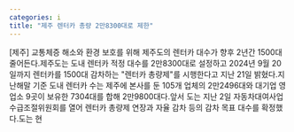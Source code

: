 ```yaml
---
categories: i
title: "제주 렌터카 총량 2만8300대로 제한"
---
```

[제주] 교통체증 해소와 환경 보호를 위해 제주도의 렌터카 대수가 향후 2년간 1500대 줄어든다.제주도는 도내 렌터카 적정 대수를 2만8300대로 설정하고 2024년 9월 20일까지 렌터카를 1500대 감차하는 "렌터카 총량제"를 시행한다고 지난 21일 밝혔다.지난해말 기준 도내 렌터카 수는 제주에 본사를 둔 105개 업체의 2만2496대와 대기업 영업소 9곳이 보유한 7304대를 합해 2만9800대다.앞서 도는 지난 2일 자동차대여사업 수급조절위원회를 열어 렌터카 총량제 연장과 자율 감차 등의 감차 목표 대수를 확정했다.도는 현